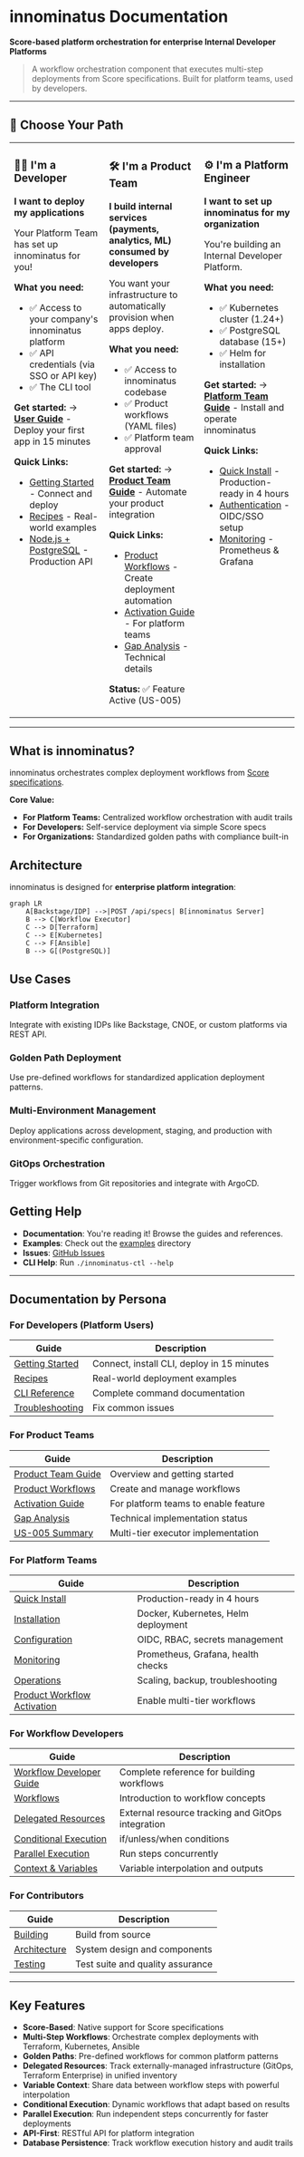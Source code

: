 # innominatus Documentation

**Score-based platform orchestration for enterprise Internal Developer Platforms**

> A workflow orchestration component that executes multi-step deployments from Score specifications. Built for platform teams, used by developers.

---

## 👋 Choose Your Path

<table>
<tr>
<td width="33%" valign="top">

### 🧑‍💻 I'm a Developer

**I want to deploy my applications**

Your Platform Team has set up innominatus for you!

**What you need:**
- ✅ Access to your company's innominatus platform
- ✅ API credentials (via SSO or API key)
- ✅ The CLI tool

**Get started:**
→ **[User Guide](user-guide/README.md)** - Deploy your first app in 15 minutes

**Quick Links:**
- [Getting Started](user-guide/getting-started.md) - Connect and deploy
- [Recipes](user-guide/recipes/README.md) - Real-world examples
- [Node.js + PostgreSQL](user-guide/recipes/nodejs-postgres.md) - Production API

</td>
<td width="33%" valign="top">

### 🛠️ I'm a Product Team

**I build internal services (payments, analytics, ML) consumed by developers**

You want your infrastructure to automatically provision when apps deploy.

**What you need:**
- ✅ Access to innominatus codebase
- ✅ Product workflows (YAML files)
- ✅ Platform team approval

**Get started:**
→ **[Product Team Guide](product-team-guide/README.md)** - Automate your product integration

**Quick Links:**
- [Product Workflows](product-team-guide/product-workflows.md) - Create deployment automation
- [Activation Guide](product-team-guide/activation-guide.md) - For platform teams
- [Gap Analysis](PRODUCT_WORKFLOW_GAPS.md) - Technical details

**Status:** ✅ Feature Active (US-005)

</td>
<td width="33%" valign="top">

### ⚙️ I'm a Platform Engineer

**I want to set up innominatus for my organization**

You're building an Internal Developer Platform.

**What you need:**
- ✅ Kubernetes cluster (1.24+)
- ✅ PostgreSQL database (15+)
- ✅ Helm for installation

**Get started:**
→ **[Platform Team Guide](platform-team-guide/README.md)** - Install and operate innominatus

**Quick Links:**
- [Quick Install](platform-team-guide/quick-install.md) - Production-ready in 4 hours
- [Authentication](platform-team-guide/authentication.md) - OIDC/SSO setup
- [Monitoring](platform-team-guide/monitoring.md) - Prometheus & Grafana

</td>
</tr>
</table>

---

## What is innominatus?

innominatus orchestrates complex deployment workflows from [Score specifications](https://score.dev).

**Core Value:**
- **For Platform Teams:** Centralized workflow orchestration with audit trails
- **For Developers:** Self-service deployment via simple Score specs
- **For Organizations:** Standardized golden paths with compliance built-in

## Architecture

innominatus is designed for **enterprise platform integration**:

```mermaid
graph LR
    A[Backstage/IDP] -->|POST /api/specs| B[innominatus Server]
    B --> C[Workflow Executor]
    C --> D[Terraform]
    C --> E[Kubernetes]
    C --> F[Ansible]
    B --> G[(PostgreSQL)]
```

## Use Cases

### Platform Integration
Integrate with existing IDPs like Backstage, CNOE, or custom platforms via REST API.

### Golden Path Deployment
Use pre-defined workflows for standardized application deployment patterns.

### Multi-Environment Management
Deploy applications across development, staging, and production with environment-specific configuration.

### GitOps Orchestration
Trigger workflows from Git repositories and integrate with ArgoCD.

## Getting Help

- **Documentation**: You're reading it! Browse the guides and references.
- **Examples**: Check out the [examples](examples/basic-workflow.md) directory
- **Issues**: [GitHub Issues](https://github.com/innominatus/innominatus/issues)
- **CLI Help**: Run `./innominatus-ctl --help`

---

## Documentation by Persona

### For Developers (Platform Users)

| Guide | Description |
|-------|-------------|
| [Getting Started](user-guide/getting-started.md) | Connect, install CLI, deploy in 15 minutes |
| [Recipes](user-guide/recipes/README.md) | Real-world deployment examples |
| [CLI Reference](user-guide/cli-reference.md) | Complete command documentation |
| [Troubleshooting](user-guide/troubleshooting.md) | Fix common issues |

### For Product Teams

| Guide | Description |
|-------|-------------|
| [Product Team Guide](product-team-guide/README.md) | Overview and getting started |
| [Product Workflows](product-team-guide/product-workflows.md) | Create and manage workflows |
| [Activation Guide](product-team-guide/activation-guide.md) | For platform teams to enable feature |
| [Gap Analysis](PRODUCT_WORKFLOW_GAPS.md) | Technical implementation status |
| [US-005 Summary](US-005_IMPLEMENTATION_SUMMARY.md) | Multi-tier executor implementation |

### For Platform Teams

| Guide | Description |
|-------|-------------|
| [Quick Install](platform-team-guide/quick-install.md) | Production-ready in 4 hours |
| [Installation](platform-team-guide/installation.md) | Docker, Kubernetes, Helm deployment |
| [Configuration](platform-team-guide/configuration.md) | OIDC, RBAC, secrets management |
| [Monitoring](platform-team-guide/monitoring.md) | Prometheus, Grafana, health checks |
| [Operations](platform-team-guide/operations.md) | Scaling, backup, troubleshooting |
| [Product Workflow Activation](product-team-guide/activation-guide.md) | Enable multi-tier workflows |

### For Workflow Developers

| Guide | Description |
|-------|-------------|
| [Workflow Developer Guide](guides/workflow-developer-guide.md) | Complete reference for building workflows |
| [Workflows](guides/workflows.md) | Introduction to workflow concepts |
| [Delegated Resources](features/delegated-resources.md) | External resource tracking and GitOps integration |
| [Conditional Execution](features/conditional-execution.md) | if/unless/when conditions |
| [Parallel Execution](features/parallel-execution.md) | Run steps concurrently |
| [Context & Variables](features/context-variables.md) | Variable interpolation and outputs |

### For Contributors

| Guide | Description |
|-------|-------------|
| [Building](development/building.md) | Build from source |
| [Architecture](development/architecture.md) | System design and components |
| [Testing](development/testing.md) | Test suite and quality assurance |

---

## Key Features

- **Score-Based**: Native support for Score specifications
- **Multi-Step Workflows**: Orchestrate complex deployments with Terraform, Kubernetes, Ansible
- **Golden Paths**: Pre-defined workflows for common platform patterns
- **Delegated Resources**: Track externally-managed infrastructure (GitOps, Terraform Enterprise) in unified inventory
- **Variable Context**: Share data between workflow steps with powerful interpolation
- **Conditional Execution**: Dynamic workflows that adapt based on results
- **Parallel Execution**: Run independent steps concurrently for faster deployments
- **API-First**: RESTful API for platform integration
- **Database Persistence**: Track workflow execution history and audit trails
